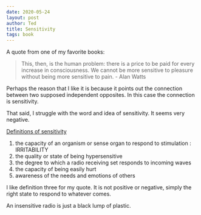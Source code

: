 ```yaml
---
date: 2020-05-24
layout: post
author: Ted
title: Sensitivity
tags: book
---
```

A quote from one of my favorite books:

> This, then, is the human problem: there is a price to be paid for every increase in consciousness. We cannot be more sensitive to pleasure without being more sensitive to pain. - Alan Watts

Perhaps the reason that I like it is because it points out the connection between two supposed independent opposites. In this case the connection is sensitivity.

That said, I struggle with the word and idea of sensitivity. It seems very negative.

[Definitions of sensitivity](https://www.merriam-webster.com/dictionary/sensitivity)
1. the capacity of an organism or sense organ to respond to stimulation : IRRITABILITY
1. the quality or state of being hypersensitive
1. the degree to which a radio receiving set responds to incoming waves
1. the capacity of being easily hurt
1. awareness of the needs and emotions of others

I like definition three for my quote. It is not positive or negative, simply the right state to respond to whatever comes.

An insensitive radio is just a black lump of plastic.
